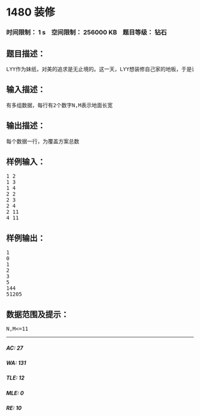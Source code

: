 # 1480 装修   
### 时间限制： 1 s&nbsp;&nbsp;&nbsp;&nbsp;空间限制： 256000 KB&nbsp;&nbsp;&nbsp;&nbsp;题目等级： 钻石  
## 题目描述：  

<pre>
LYY作为妹纸，对美的追求是无止境的。这一天，LYY想装修自己家的地板，于是请来了Monkey来帮忙，LYY想用1*2的砖块来覆盖地面，1种覆盖方案对聪明的Monkey来说轻而易举，但Monkey想找出覆盖方案总数以在LYY面前展示自己的高智商=-=但是Monkey脑子突然短路了，于是他把这个任务交给了你。
</pre>
  
  
## 输入描述：  

<pre>
有多组数据，每行有2个数字N,M表示地面长宽
</pre>
  
  
## 输出描述：  

<pre>
每个数据一行，为覆盖方案总数
</pre>
  
  
## 样例输入：  

<pre>
1 2
1 3
1 4
2 2
2 3
2 4
2 11
4 11
</pre>
  
  
## 样例输出：  

<pre>
1
0
1
2
3
5
144
51205
</pre>
  
  
## 数据范围及提示：  

<pre>
N,M<=11
</pre>
  
  
***  

##### AC: 27  
##### WA: 131  
##### TLE: 12  
##### MLE: 0  
##### RE: 10  
